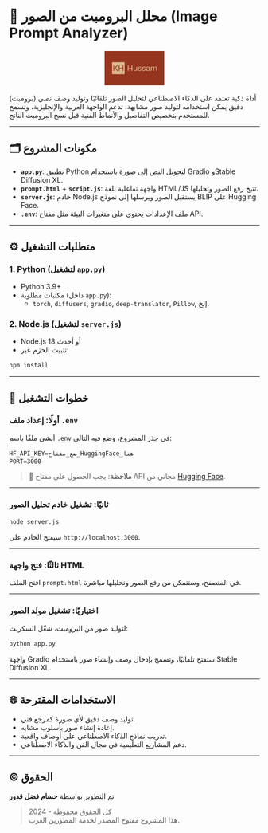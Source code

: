 # 🧠 محلل البرومبت من الصور (Image Prompt Analyzer)
<p align="center">
  <img src="assets/logo.png" alt="شعار KH" width="120"/> <!-- تأكد من وضع الشعار في مجلد assets -->
</p>

أداة ذكية تعتمد على الذكاء الاصطناعي لتحليل الصور تلقائيًا وتوليد وصف نصي (برومبت) دقيق يمكن استخدامه لتوليد صور مشابهة. تدعم الواجهة العربية والإنجليزية، وتسمح للمستخدم بتخصيص التفاصيل والأنماط الفنية قبل نسخ البرومبت الناتج.

---

## 🗂️ مكونات المشروع

- **`app.py`**: تطبيق Python لتحويل النص إلى صورة باستخدام Gradio وStable Diffusion XL.
- **`prompt.html`** + **`script.js`**: واجهة تفاعلية بلغة HTML/JS تتيح رفع الصور وتحليلها.
- **`server.js`**: خادم Node.js يستقبل الصور ويرسلها إلى نموذج BLIP على Hugging Face.
- **`.env`**: ملف الإعدادات يحتوي على متغيرات البيئة مثل مفتاح API.

---

## ⚙️ متطلبات التشغيل

### 1. Python (لتشغيل `app.py`)
- Python 3.9+
- مكتبات مطلوبة (داخل `app.py`):
  - `torch`, `diffusers`, `gradio`, `deep-translator`, `Pillow`, إلخ.

### 2. Node.js (لتشغيل `server.js`)
- Node.js 18 أو أحدث
- تثبيت الحزم عبر:

```bash
npm install
```

---

## 🧪 خطوات التشغيل

### أولًا: إعداد ملف `.env`
أنشئ ملفًا باسم `.env` في جذر المشروع، وضع فيه التالي:

```
HF_API_KEY=ضع_مفتاح_HuggingFace_هنا
PORT=3000
```

> 📌 **ملاحظة**: يجب الحصول على مفتاح API مجاني من [Hugging Face](https://huggingface.co/settings/tokens).

---

### ثانيًا: تشغيل خادم تحليل الصور

```bash
node server.js
```

سيفتح الخادم على `http://localhost:3000`.

---

### ثالثًا: فتح واجهة HTML

افتح الملف `prompt.html` في المتصفح، وستتمكن من رفع الصور وتحليلها مباشرة.

---

### اختياريًا: تشغيل مولد الصور

لتوليد صور من البرومبت، شغّل السكربت:

```bash
python app.py
```

واجهة Gradio ستفتح تلقائيًا، وتسمح بإدخال وصف وإنشاء صور باستخدام Stable Diffusion XL.

---

## 🌐 الاستخدامات المقترحة

- توليد وصف دقيق لأي صورة كمرجع فني.
- إعادة إنشاء صور بأسلوب مشابه.
- تدريب نماذج الذكاء الاصطناعي على أوصاف واقعية.
- دعم المشاريع التعليمية في مجال الفن والذكاء الاصطناعي.

---

## ©️ الحقوق

تم التطوير بواسطة **حسام فضل قدور**  
> كل الحقوق محفوظة - 2024  
> هذا المشروع مفتوح المصدر لخدمة المطورين العرب.